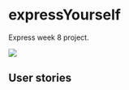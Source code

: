 # expressYourself
Express week 8 project. 

![](https://media.giphy.com/media/3orifib6e8IUsBsFa0/giphy.gif)

## User stories

